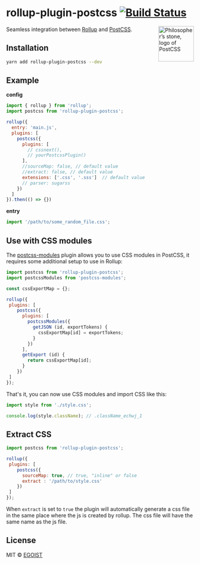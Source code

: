 # rollup-plugin-postcss [![Build Status](https://img.shields.io/circleci/project/egoist/rollup-plugin-postcss/master.svg?style=flat-square)](https://circleci.com/gh/egoist/rollup-plugin-postcss/tree/master)

<img align="right" width="95" height="95"
     title="Philosopher’s stone, logo of PostCSS"
     src="http://postcss.github.io/postcss/logo.svg">

Seamless integration between [Rollup](https://github.com/rollup/rollup) and [PostCSS](https://github.com/postcss/postcss).

## Installation

```bash
yarn add rollup-plugin-postcss --dev
```

## Example

**config**

```javascript
import { rollup } from 'rollup';
import postcss from 'rollup-plugin-postcss';

rollup({
  entry: 'main.js',
  plugins: [
    postcss({
      plugins: [
        // cssnext(),
        // yourPostcssPlugin()
      ],
      //sourceMap: false, // default value
      //extract: false, // default value
      extensions: ['.css', '.sss']  // default value
      // parser: sugarss
    })
  ]
}).then(() => {})
```

**entry**

```javascript
import '/path/to/some_random_file.css';
```

## Use with CSS modules

The [postcss-modules](https://github.com/css-modules/postcss-modules) plugin allows you to use CSS modules in PostCSS, it requires some additional setup to use in Rollup:

```js
import postcss from 'rollup-plugin-postcss';
import postcssModules from 'postcss-modules';

const cssExportMap = {};

rollup({
 plugins: [
    postcss({
      plugins: [
        postcssModules({
          getJSON (id, exportTokens) {
            cssExportMap[id] = exportTokens;
          }
        })
      ],
      getExport (id) {
        return cssExportMap[id];
      }
    })
 ]
});
```

That's it, you can now use CSS modules and import CSS like this:

```js
import style from './style.css';

console.log(style.className); // .className_echwj_1
```

## Extract CSS

```js
import postcss from 'rollup-plugin-postcss';

rollup({
 plugins: [
    postcss({
      sourceMap: true, // true, "inline" or false
      extract : '/path/to/style.css'
    })
 ]
});
```

When `extract` is set to `true` the plugin will automatically generate a css file in the same place where the js is created by rollup. The css file will have the same name as the js file.

## License

MIT &copy; [EGOIST](https://github.com/egoist)
